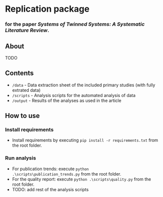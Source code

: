 # Replication package

### for the paper _Systems of Twinned Systems: A Systematic Literature Review_.

## About
TODO

## Contents

- `/data` - Data extraction sheet of the included primary studies (with fully extrated data)
- `/scripts` - Analysis scripts for the automated analysis of data
- `/output` - Results of the analyses as used in the article

## How to use

### Install requirements
- Install requirements by executing `pip install -r requirements.txt` from the root folder.

### Run analysis
- For publication trends: execute `python .\scripts\publication_trends.py` from the root folder.
- For the quality report: execute `python .\scripts\quality.py` from the root folder.
- TODO: add rest of the analysis scripts
